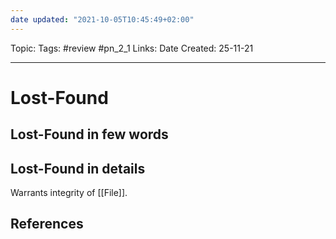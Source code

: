 ```yaml
---
date updated: "2021-10-05T10:45:49+02:00"
---
```


Topic:
Tags: #review #pn_2_1
Links:
Date Created: 25-11-21

---

# Lost-Found

## Lost-Found in few words

## Lost-Found in details

Warrants integrity of [[File]].

## References
